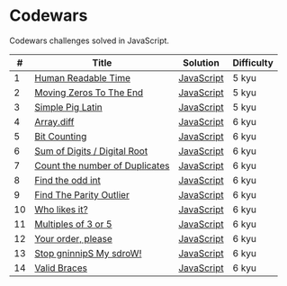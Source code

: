 # Codewars

Codewars challenges solved in JavaScript.

| #   | Title                                                                                    | Solution                                      | Difficulty |
| --- | ---------------------------------------------------------------------------------------- | --------------------------------------------- | ---------- |
| 1   | [Human Readable Time](https://www.codewars.com/kata/52685f7382004e774f0001f7)            | [JavaScript](./challenges/human-readable.js)  | 5 kyu      |
| 2   | [Moving Zeros To The End](https://www.codewars.com/kata/52597aa56021e91c93000cb0)        | [JavaScript](./challenges/move-zeros.js)      | 5 kyu      |
| 3   | [Simple Pig Latin](https://www.codewars.com/kata/520b9d2ad5c005041100000f)               | [JavaScript](./challenges/pig-it.js)          | 5 kyu      |
| 4   | [Array.diff](https://www.codewars.com/kata/523f5d21c841566fde000009)                     | [JavaScript](./challenges/array-diff.js)      | 6 kyu      |
| 5   | [Bit Counting](https://www.codewars.com/kata/526571aae218b8ee490006f4)                   | [JavaScript](./challenges/count-bits.js)      | 6 kyu      |
| 6   | [Sum of Digits / Digital Root](https://www.codewars.com/kata/541c8630095125aba6000c00)   | [JavaScript](./challenges/digital-root.js)    | 6 kyu      |
| 7   | [Count the number of Duplicates](https://www.codewars.com/kata/54bf1c2cd5b56cc47f0007a1) | [JavaScript](./challenges/duplicate-count.js) | 6 kyu      |
| 8   | [Find the odd int](https://www.codewars.com/kata/54da5a58ea159efa38000836)               | [JavaScript](./challenges/find-odd.js)        | 6 kyu      |
| 9   | [Find The Parity Outlier](https://www.codewars.com/kata/5526fc09a1bbd946250002dc)        | [JavaScript](./challenges/find-outliner.js)   | 6 kyu      |
| 10  | [Who likes it?](https://www.codewars.com/kata/5266876b8f4bf2da9b000362)                  | [JavaScript](./challenges/likes.js)           | 6 kyu      |
| 11  | [Multiples of 3 or 5](https://www.codewars.com/kata/514b92a657cdc65150000006)            | [JavaScript](./challenges/multiples-of.js)    | 6 kyu      |
| 12  | [Your order, please](https://www.codewars.com/kata/55c45be3b2079eccff00010f)             | [JavaScript](./challenges/order.js)           | 6 kyu      |
| 13  | [Stop gninnipS My sdroW!](https://www.codewars.com/kata/5264d2b162488dc400000001)        | [JavaScript](./challenges/spin-words.js)      | 6 kyu      |
| 14  | [Valid Braces](https://www.codewars.com/kata/5277c8a221e209d3f6000b56)                   | [JavaScript](./challenges/valid-braces.js)    | 6 kyu      |
